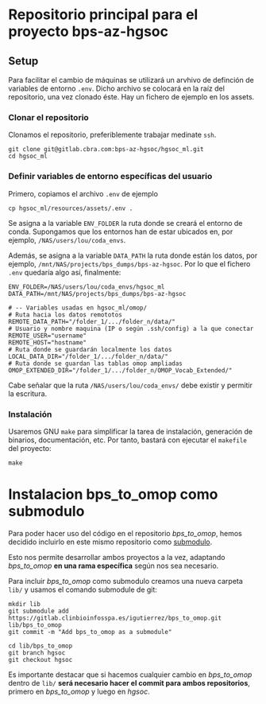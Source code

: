 # Repositorio principal para el proyecto bps-az-hgsoc

## Setup
Para facilitar el cambio de máquinas se utilizará un arvhivo de definción de variables
de entorno `.env`. Dicho archivo se colocará en la raíz del repositorio, una vez clonado éste. Hay un fichero de ejemplo en los assets.

### Clonar el repositorio

Clonamos el repositorio, preferiblemente trabajar medinate `ssh`.
```
git clone git@gitlab.cbra.com:bps-az-hgsoc/hgsoc_ml.git
cd hgsoc_ml
```

### Definir variables de entorno específicas del usuario

Primero, copiamos el archivo `.env` de ejemplo
```
cp hgsoc_ml/resources/assets/.env .
```

Se asigna a la variable `ENV_FOLDER` la ruta donde se creará el entorno de conda. Supongamos que los entornos han de estar ubicados en, por ejemplo, `/NAS/users/lou/coda_envs`.

Además, se asigna a la variable `DATA_PATH` la ruta donde están los datos, por ejemplo, `/mnt/NAS/projects/bps_dumps/bps-az-hgsoc`. Por lo que el fichero `.env` quedaría algo así, finalmente:

```
ENV_FOLDER=/NAS/users/lou/coda_envs/hgsoc_ml
DATA_PATH=/mnt/NAS/projects/bps_dumps/bps-az-hgsoc

# -- Variables usadas en hgsoc_ml/omop/
# Ruta hacia los datos remototos
REMOTE_DATA_PATH="/folder_1/.../folder_n/data/"
# Usuario y nombre maquina (IP o según .ssh/config) a la que conectar
REMOTE_USER="username"
REMOTE_HOST="hostname"
# Ruta donde se guardarán localmente los datos
LOCAL_DATA_DIR="/folder_1/.../folder_n/data/"
# Ruta donde se guardan las tablas omop ampliadas
OMOP_EXTENDED_DIR="/folder_1/.../folder_n/OMOP_Vocab_Extended/"
```

Cabe señalar que la ruta `/NAS/users/lou/coda_envs/` debe existir y permitir la escritura.

### Instalación

Usaremos GNU `make` para simplificar la tarea de instalación, generación de binarios, documentación, etc. Por tanto, bastará con ejecutar el `makefile` del proyecto:

```
make
```

# Instalacion bps_to_omop como submodulo

Para poder hacer uso del código en el repositorio *bps_to_omop*, hemos decidido incluirlo en este mismo repositorio como [submodulo](https://git-scm.com/book/es/v2/Herramientas-de-Git-Subm%C3%B3dulos).

Esto nos permite desarrollar ambos proyectos a la vez, adaptando *bps_to_omop* **en una rama específica** según nos sea necesario.

Para incluir *bps_to_omop* como submodulo creamos una nueva carpeta `lib/` y usamos el comando submodule de git:

    mkdir lib
    git submodule add https://gitlab.clinbioinfosspa.es/igutierrez/bps_to_omop.git lib/bps_to_omop
    git commit -m "Add bps_to_omop as a submodule"

    cd lib/bps_to_omop
    git branch hgsoc
    git checkout hgsoc

Es importante destacar que si hacemos cualquier cambio en *bps_to_omop* dentro de `lib/` **será necesario hacer el commit para ambos repositorios**, primero en *bps_to_omop* y luego en *hgsoc*. 